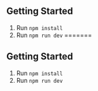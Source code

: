 ## Getting Started

1. Run `npm install`
2. Run `npm run dev`
=======
## Getting Started

1. Run `npm install`
2. Run `npm run dev`
